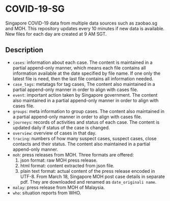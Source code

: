 # COVID-19-SG

Singapore COVID-19 data from multiple data sources such as zaobao.sg and MOH. This repository updates every 10 minutes if new data is available. New files for each day are created at 9 AM SGT.


## Description

- `cases`: information about each case. The content is maintained in a partial append-only manner, which means each file contains all information available at the date specified by file name. If one only the latest file is need, then the last file contains all information needed.
- `case_tags`: metatags for tag cases, The content also maintained in a partial append-only manner in order to align with cases file.
- `event`: important action taken by Singapore government. The content also maintained in a partial append-only manner in order to align with cases file.
- `groups`: meta information to group cases. The content also maintained in a partial append-only manner in order to align with cases file.
- `journeys`: records of activities and status of each case. The content is updated daily if status of the case is changed.
- `overview`: overview of cases in that day.
- `tracing`: numbers of how many suspect cases, suspect cases, close contacts and their status. The content also maintained in a partial append-only manner.
- `moh`: press releases from MOH. Three formats are offered:
  1. json format: raw MOH press release.
  2. html format: content extracted from json file.
  3. plain text format: actual content of the press release encoded in UTF-8.
  From March 18, Singapore MOH post case details in separate pdf. They are downloaded and renamed as `date_originali name`.
- `malay`: press release from MOH of Malaysia.
- `who`: situation reports from WHO.


